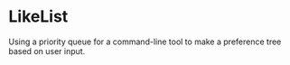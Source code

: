 # LikeList
Using a priority queue for a command-line tool to make a preference tree based on user input.
